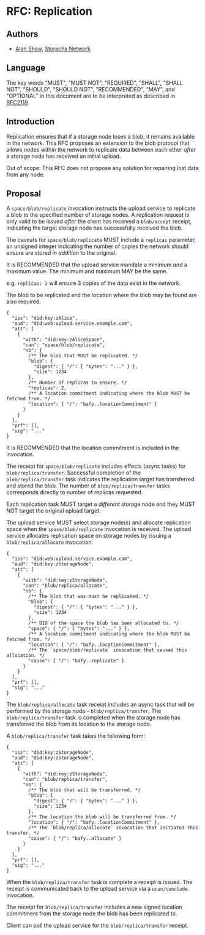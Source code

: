 # RFC: Replication

## Authors

- [Alan Shaw](https://github.com/alanshaw), [Storacha Network](https://storacha.network/)

## Language

The key words "MUST", "MUST NOT", "REQUIRED", "SHALL", "SHALL NOT", "SHOULD", "SHOULD NOT", "RECOMMENDED", "MAY", and "OPTIONAL" in this document are to be interpreted as described in [RFC2119](https://datatracker.ietf.org/doc/html/rfc2119).

## Introduction

Replication ensures that if a storage node loses a blob, it remains available in the network. This RFC proposes an extension to the blob protocol that allows nodes within the network to replicate data between each other _after_ a storage node has received an initial upload.

Out of scope: This RFC does not propose any solution for repairing lost data from any node.

## Proposal

A `space/blob/replicate` invocation instructs the upload service to replicate a blob to the specified number of storage nodes. A replication request is only valid to be issued _after_ the client has received a `blob/accept` receipt, indicating the target storage node has successfully received the blob.

The caveats for `space/blob/replicate` MUST include a `replicas` parameter, an unsigned integer indicating the number of copies the network should ensure are stored _in addition_ to the original.

It is RECOMMENDED that the upload service mandate a minimum _and_ a maximum value. The minimum and maximum MAY be the same.

e.g. `replicas: 2` will ensure 3 copies of the data exist in the network.

The blob to be replicated and the location where the blob may be found are also required.

```json5
{
  "iss": "did:key:zAlice",
  "aud": "did:web:upload.service.example.com",
  "att": [
    {
      "with": "did:key:zAliceSpace",
      "can": "space/blob/replicate",
      "nb": {
        /** The blob that MUST be replicated. */
        "blob": {
          "digest": { "/": { "bytes": "..." } },
          "size": 1234
        },
        /** Number of replicas to ensure. */
        "replicas": 2,
        /** A location commitment indicating where the blob MUST be fetched from. */
        "location": { "/": "bafy..locationCommitment" }
      }
    }
  ],
  "prf": [],
  "sig": "..."
}
```

It is RECOMMENDED that the location commitment is included in the invocation.

The receipt for `space/blob/replicate` includes effects (async tasks) for `blob/replica/transfer`. Successful completion of the `blob/replica/transfer` task indicates the replication target has transferred and stored the blob. The number of `blob/replica/transfer` tasks corresponds directly to number of replicas requested.

Each replication task MUST target a _different_ storage node and they MUST NOT target the original upload target.

The upload service MUST select storage node(s) and allocate replication space when the `space/blob/replicate` invocation is received. The upload service allocates replication space on storage nodes by issuing a `blob/replica/allocate` invocation:

```json5
{
  "iss": "did:web:upload.service.example.com",
  "aud": "did:key:zStorageNode",
  "att": [
    {
      "with": "did:key:zStorageNode",
      "can": "blob/replica/allocate",
      "nb": {
        /** The blob that was must be replicated. */
        "blob": {
          "digest": { "/": { "bytes": "..." } },
          "size": 1234
        },
        /** DID of the space the blob has been allocated to. */
        "space": { "/": { "bytes": "..." } },
        /** A location commitment indicating where the blob MUST be fetched from. */
        "location": { "/": "bafy..locationCommitment" },
        /** The `space/blob/replicate` invocation that caused this allocation. */
        "cause": { "/": "bafy..replicate" }
      }
    }
  ],
  "prf": [],
  "sig": "..."
}
```

The `blob/replica/allocate` task receipt includes an async task that will be performed by the storage node - `blob/replica/transfer`. The `blob/replica/transfer` task is completed when the storage node has transferred the blob from its location to the storage node.

A `blob/replica/transfer` task takes the following form:

```json5
{
  "iss": "did:key:zStorageNode",
  "aud": "did:key:zStorageNode",
  "att": [
    {
      "with": "did:key:zStorageNode",
      "can": "blob/replica/transfer",
      "nb": {
        /** The blob that will be transferred. */
        "blob": {
          "digest": { "/": { "bytes": "..." } },
          "size": 1234
        },
        /** The location the blob will be transferred from. */
        "location": { "/": "bafy..locationCommitment" },
        /** The `blob/replica/allocate` invocation that initiated this transfer. */
        "cause": { "/": "bafy..allocate" }
      }
    }
  ],
  "prf": [],
  "sig": "..."
}
```

When the `blob/replica/transfer` task is complete a receipt is issued. The receipt is communicated back to the upload service via a `ucan/conclude` invocation.

The receipt for `blob/replica/transfer` includes a new signed location commitment from the storage node the blob has been replicated to.

Client can poll the upload service for the `blob/replica/transfer` receipt.
